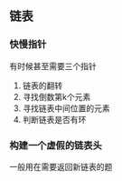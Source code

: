 ## 链表

### 快慢指针

有时候甚至需要三个指针

1. 链表的翻转
2. 寻找倒数第k个元素
3. 寻找链表中间位置的元素
4. 判断链表是否有环

### 构建一个虚假的链表头

一般用在需要返回新链表的题